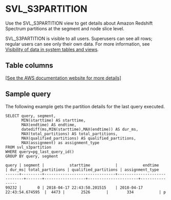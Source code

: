 # SVL\_S3PARTITION<a name="r_SVL_S3PARTITION"></a>

Use the SVL\_S3PARTITION view to get details about Amazon Redshift Spectrum partitions at the segment and node slice level\.

SVL\_S3PARTITION is visible to all users\. Superusers can see all rows; regular users can see only their own data\. For more information, see [Visibility of data in system tables and views](c_visibility-of-data.md)\.

## Table columns<a name="r_SVL_S3PARTITION-table-columns"></a>

[\[See the AWS documentation website for more details\]](http://docs.aws.amazon.com/redshift/latest/dg/r_SVL_S3PARTITION.html)

## Sample query<a name="r_SVL_S3PARTITION-sample-query"></a>

The following example gets the partition details for the last query executed\.

```
SELECT query, segment,
       MIN(starttime) AS starttime,
       MAX(endtime) AS endtime,
       datediff(ms,MIN(starttime),MAX(endtime)) AS dur_ms,
       MAX(total_partitions) AS total_partitions,
       MAX(qualified_partitions) AS qualified_partitions,
       MAX(assignment) as assignment_type
FROM svl_s3partition
WHERE query=pg_last_query_id()
GROUP BY query, segment
```

```
query | segment |           starttime           |           endtime           | dur_ms| total_partitions | qualified_partitions | assignment_type
------+---------+-------------------------------+-----------------------------+-------+------------------+----------------------+----------------
99232 |       0 | 2018-04-17 22:43:50.201515    | 2018-04-17 22:43:54.674595  |  4473 |       2526       |        334           | p
```